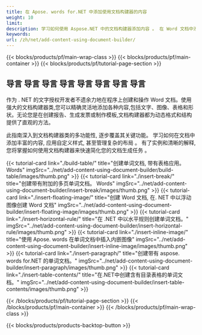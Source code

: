 ```yaml
---
title: 在 Apose. words for.NET 中添加使用文档构建器的内容 
weight: 10
limit:
description: 学习如何使用 Aspose.NET 中的文档构建器添加内容 。 在 Word 文档中添加文字、图像、表格和形状 。
keywords:
url: /zh/net/add-content-using-document-builder/
---
```

{{< blocks/products/pf/main-wrap-class >}}
{{< blocks/products/pf/main-container >}}
{{< blocks/products/pf/tutorial-page-section >}}

## 导言 导言 导言 导言 导言 导言 导言 导言
 
作为 . NET 的文字授权开发者不遗余力地在程序上创建和操作 Word 文档。使用强大的文档构建器类,您可以精确灵活地添加各种内容,包括文字、图像、表格和形状。无论您是在创建报告、生成发票或制作模板,文档构建器都为动态格式和结构提供了直观的方法。  

此指南深入到文档构建器类的多功能性, 逐步覆盖其关键功能。 学习如何在文档中添加丰富的内容, 应用自定义样式, 甚至管理复杂的布局 。 有了实例和清晰的解释, 您将掌握如何使用文档构建器来快速简化您的文档生成任务 。

{{< tutorial-card link="./build-table/" title="创建单词文档, 带有表格应用。 Words" imgSrc="../net/add-content-using-document-builder/build-table/images/thumb.png" >}}
{{< tutorial-card link="./insert-break/" title="创建带有附加的多页单词文档。 Words" imgSrc="../net/add-content-using-document-builder/insert-break/images/thumb.png" >}}
{{< tutorial-card link="./insert-floating-image/" title="创建 Word 文档, 在. NET 中以浮动图像创建 Word 文档" imgSrc="../net/add-content-using-document-builder/insert-floating-image/images/thumb.png" >}}
{{< tutorial-card link="./insert-horizontal-rule/" title="在 .NET 中以水平规则创建单词文档。" imgSrc="../net/add-content-using-document-builder/insert-horizontal-rule/images/thumb.png" >}}
{{< tutorial-card link="./insert-inline-image/" title="使用 Apose. words 在单词文档中插入内嵌图像" imgSrc="../net/add-content-using-document-builder/insert-inline-image/images/thumb.png" >}}
{{< tutorial-card link="./insert-paragraph/" title="创建带有 aspose. words for.NET 的单词文档。" imgSrc="../net/add-content-using-document-builder/insert-paragraph/images/thumb.png" >}}
{{< tutorial-card link="./insert-table-contents/" title="在.NET中创建含有目录表格的单词文档。" imgSrc="../net/add-content-using-document-builder/insert-table-contents/images/thumb.png" >}}

{{< /blocks/products/pf/tutorial-page-section >}}
{{< /blocks/products/pf/main-container >}}
{{< /blocks/products/pf/main-wrap-class >}}

{{< blocks/products/products-backtop-button >}}
